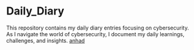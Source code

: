 # Daily_Diary
This repository contains my daily diary entries focusing on cybersecurity. As I navigate the world of cybersecurity, I document my daily learnings, challenges, and insights.
<a href="https://chatgpt.com/">anhad</a>

